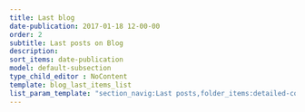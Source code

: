 ```yaml
---
title: Last blog
date-publication: 2017-01-18 12-00-00
order: 2
subtitle: Last posts on Blog
description:
sort_items: date-publication
model: default-subsection
type_child_editor : NoContent
template: blog_last_items_list
list_param_template: "section_navig:Last posts,folder_items:detailed-contents/blog,nb_last_items:3"
---
```

